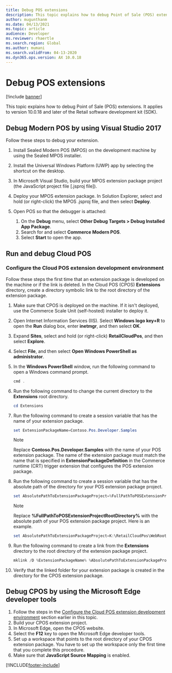 ```yaml
---
title: Debug POS extensions
description: This topic explains how to debug Point of Sale (POS) extensions.
author: mugunthanm
ms.date: 04/13/2021
ms.topic: article
audience: Developer
ms.reviewer: rhaertle
ms.search.region: Global
ms.author: mumani
ms.search.validFrom: 04-13-2020
ms.dyn365.ops.version: AX 10.0.18
---
```


# Debug POS extensions

[!include [banner](../../includes/banner.md)]

This topic explains how to debug Point of Sale (POS) extensions. It applies to version 10.0.18 and later of the Retail software development kit (SDK).

## Debug Modern POS by using Visual Studio 2017

Follow these steps to debug your extension.

1. Install Sealed Modern POS (MPOS) on the development machine by using the Sealed MPOS installer.
2. Install the Universal Windows Platform (UWP) app by selecting the shortcut on the desktop.
3. In Microsoft Visual Studio, build your MPOS extension package project (the JavaScript project file \[.jsproj file\]).
4. Deploy your MPOS extension package. In Solution Explorer, select and hold (or right-click) the MPOS .jsproj file, and then select **Deploy**.
5. Open POS so that the debugger is attached:

    1. On the **Debug** menu, select **Other Debug Targets &gt; Debug Installed App Package**.
    2. Search for and select **Commerce Modern POS**.
    3. Select **Start** to open the app.

## Run and debug Cloud POS

### <a name="configure-cloud-pos"></a>Configure the Cloud POS extension development environment

Follow these steps the first time that an extension package is developed on the machine or if the link is deleted. In the Cloud POS (CPOS) **Extensions** directory, create a directory symbolic link to the root directory of the extension package.

1. Make sure that CPOS is deployed on the machine. If it isn't deployed, use the Commerce Scale Unit (self-hosted) installer to deploy it.
2. Open Internet Information Services (IIS). Select **Windows logo key+R** to open the **Run** dialog box, enter **inetmgr**, and then select **OK**.
3. Expand **Sites**, select and hold (or right-click) **RetailCloudPos**, and then select **Explore**.
4. Select **File**, and then select **Open Windows PowerShell as administrator**.
5. In the **Windows PowerShell** window, run the following command to open a Windows command prompt.

    ```powershell
    cmd .
    ```

6. Run the following command to change the current directory to the **Extensions** root directory.

   ```powershell
   cd Extensions
   ```

7. Run the following command to create a session variable that has the name of your extension package.

    ```powershell
    set ExtensionPackageName=Contoso.Pos.Developer.Samples
    ```

    > [!NOTE]
    > Replace **Contoso.Pos.Developer.Samples** with the name of your POS extension package. The name of the extension package must match the name that is specified in **ExtensionPackageDefinition** in the Commerce runtime (CRT) trigger extension that configures the POS extension package.

8. Run the following command to create a session variable that has the absolute path of the directory for your POS extension package project.

    ```powershell
    set AbsolutePathToExtensionPackageProject=%FullPathToPOSExtensionProjectRootDirectory%
    ```

    > [!NOTE]
    > Replace **%FullPathToPOSExtensionProjectRootDirectory%** with the absolute path of your POS extension package project. Here is an example.
    >
    > ```powershell
    > set AbsolutePathToExtensionPackageProject=K:\RetailCloudPos\WebRoot\Extensions\ Contoso.Pos.Developer.Samples
    > ```

9. Run the following command to create a link from the **Extensions** directory to the root directory of the extension package project.

    ```powershell
    mklink /D %ExtensionPackageName% %AbsolutePathToExtensionPackageProject%
    ```

10. Verify that the linked folder for your extension package is created in the directory for the CPOS extension package.

## Debug CPOS by using the Microsoft Edge developer tools

1. Follow the steps in the [Configure the Cloud POS extension development environment](#configure-cloud-pos) section earlier in this topic.
2. Build your CPOS extension project.
3. In Microsoft Edge, open the CPOS website.
4. Select the **F12** key to open the Microsoft Edge developer tools.
5. Set up a workspace that points to the root directory of your CPOS extension package. You have to set up the workspace only the first time that you complete this procedure.
6. Make sure that **JavaScript Source Mapping** is enabled.

[!INCLUDE[footer-include](../../../includes/footer-banner.md)]